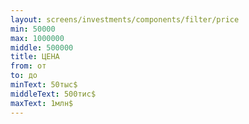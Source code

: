 ```yaml
---
layout: screens/investments/components/filter/price
min: 50000
max: 1000000
middle: 500000
title: ЦЕНА
from: от
to: до
minText: 50тыс$
middleText: 500тис$
maxText: 1млн$
---
```

